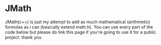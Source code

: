 # JMath
 JMath(c++) is just my attempt to add as much mathematical (arithmetic) formulas as i can (basically extend math.h).
 You can use every part of the code below but please do link this page if you're going to use it for a public project. thank you
